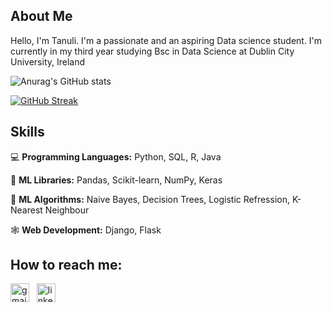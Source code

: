 ## About Me

Hello, I'm Tanuli.
I'm a passionate and an aspiring Data science student. I'm currently in my third year studying Bsc in Data Science at Dublin City University, Ireland

 

![Anurag's GitHub stats](https://github-readme-stats.vercel.app/api?username=tanuu1011\&rank_icon=github&show_icons=true)

[![GitHub Streak](https://streak-stats.demolab.com/?user=tanuu1011)](https://git.io/streak-stats)

<!-- ![GitHub streak stats](https://streak-stats.demolab.com/?user=tanuu1011)  -->


## Skills
💻 **Programming Languages:** Python, SQL, R, Java     

📖 **ML Libraries:** Pandas, Scikit-learn, NumPy, Keras    

🏸 **ML Algorithms:** Naive Bayes, Decision Trees, Logistic Refression, K-Nearest Neighbour 

🕸️ **Web Development:** Django, Flask

## How to reach me:

[<img src='https://upload.wikimedia.org/wikipedia/commons/7/7e/Gmail_icon_%282020%29.svg' alt='gmail' height='30'>](mailto:tanuli.dinethma@gmail.com)  &nbsp; [<img src='https://upload.wikimedia.org/wikipedia/commons/0/01/LinkedIn_Logo.svg' alt='linkedin' height='30'>](https://www.linkedin.com/in/tanuliliyanage/)

<!-- ## How to reach me:

[<img src='https://cdn.jsdelivr.net/npm/simple-icons@3.0.1/icons/gmail.svg' alt='gmail' height='30'>](mailto:tanuli.dinethma@gmail.com)  &nbsp; [<img src='https://cdn.jsdelivr.net/npm/simple-icons@3.0.1/icons/linkedin.svg' alt='linkedin' height='30'>](https://www.linkedin.com/in/https://www.linkedin.com/in/tanuliliyanage//) -->
